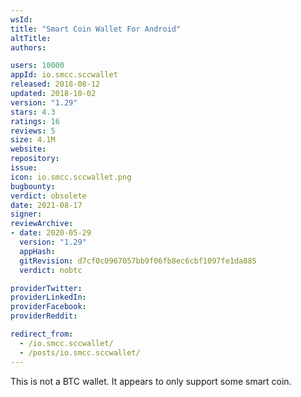 ```yaml
---
wsId: 
title: "Smart Coin Wallet For Android"
altTitle: 
authors:

users: 10000
appId: io.smcc.sccwallet
released: 2018-08-12
updated: 2018-10-02
version: "1.29"
stars: 4.3
ratings: 16
reviews: 5
size: 4.1M
website: 
repository: 
issue: 
icon: io.smcc.sccwallet.png
bugbounty: 
verdict: obsolete
date: 2021-08-17
signer: 
reviewArchive:
- date: 2020-05-29
  version: "1.29"
  appHash: 
  gitRevision: d7cf0c0967057bb9f06fb8ec6cbf1097fe1da885
  verdict: nobtc

providerTwitter: 
providerLinkedIn: 
providerFacebook: 
providerReddit: 

redirect_from:
  - /io.smcc.sccwallet/
  - /posts/io.smcc.sccwallet/
---
```



This is not a BTC wallet. It appears to only support some smart coin.

